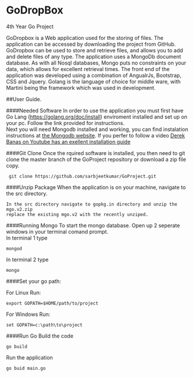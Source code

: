 
# GoDropBox
4th Year Go Project

GoDropbox is a Web application used for the storing of files. The application can be accessed by downloading the project from GitHub. GoDropbox can be used to store and retrieve files, and allows you to add and delete files of any type. The application uses a MongoDb document database. As with all Nosql databases, Mongo puts no constraints on your data, which allows for excellent retrieval times. The front end of the application was developed using a combination of AngualrJs, Bootstrap, CSS and Jquery. Golang is the language of choice for middle ware, with Martini being the framework which was used in development.

##User Guide. 

####Needed Software
In order to use the application you must first have Go Lang (<https://golang.org/doc/install>) enviroment installed and set up on your pc. Follow the link provided for instructions.  
Next you will need Mongodb installed and working, you can find instalation instructions at [the Mongodb website]( https://www.mongodb.com/download-center?jmp=nav#community). If you perfer to follow a video [Derek Banas on Youtube has an exellent installation guide](https://www.youtube.com/watch?v=-0X8mr6Q8Ew&list=PLGLfVvz_LVvRfdt8_W0dV311Xa8SayfCY&index=1&t=172s)  

####Git Clone
Once the rquired software is installed, you then need to git clone the master branch of the GoProject repository or download a zip file copy.
```
 git clone https://github.com/sarbjeetkumar/GoProject.git
```
####Unzip Package
When the application is on your machine, navigate to the src directory. 
```
In the src directory navigate to gopkg.in directory and unzip the mgo.v2.zip
replace the existing mgo.v2 with the recently unziped.
```
####Running Mongo
To start the mongo database. Open up 2 seperate windows in your terminal comand prompt.  
In terminal 1 type
```
mongod
```
In terminal 2 type
```
mongo
```

####Set your go path:

For Linux Run:

```
export GOPATH=$HOME/path/to/project

```
For Windows Run:
```
set GOPATH=c:\path\to\project
```

####Run Go 
Build the code 
```
go build
```
Run the application 
```
go buid main.go
```
